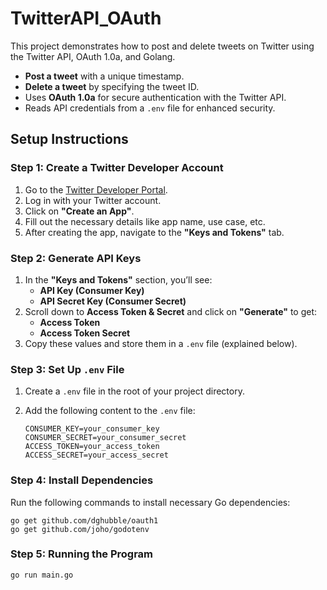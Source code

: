 # TwitterAPI_OAuth
This project demonstrates how to post and delete tweets on Twitter using the Twitter API, OAuth 1.0a, and Golang.
- **Post a tweet** with a unique timestamp.
- **Delete a tweet** by specifying the tweet ID.
- Uses **OAuth 1.0a** for secure authentication with the Twitter API.
- Reads API credentials from a `.env` file for enhanced security.

## Setup Instructions

### Step 1: Create a Twitter Developer Account
1. Go to the [Twitter Developer Portal](https://developer.twitter.com/).
2. Log in with your Twitter account.
3. Click on **"Create an App"**.
4. Fill out the necessary details like app name, use case, etc.
5. After creating the app, navigate to the **"Keys and Tokens"** tab.

### Step 2: Generate API Keys
1. In the **"Keys and Tokens"** section, you’ll see:
   - **API Key (Consumer Key)**
   - **API Secret Key (Consumer Secret)**
2. Scroll down to **Access Token & Secret** and click on **"Generate"** to get:
   - **Access Token**
   - **Access Token Secret**
3. Copy these values and store them in a `.env` file (explained below).

### Step 3: Set Up `.env` File
1. Create a `.env` file in the root of your project directory.
2. Add the following content to the `.env` file:

    ```
    CONSUMER_KEY=your_consumer_key
    CONSUMER_SECRET=your_consumer_secret
    ACCESS_TOKEN=your_access_token
    ACCESS_SECRET=your_access_secret
    ```

### Step 4: Install Dependencies
Run the following commands to install necessary Go dependencies:
```
go get github.com/dghubble/oauth1
go get github.com/joho/godotenv

```

### Step 5: Running the Program
```
go run main.go

```
